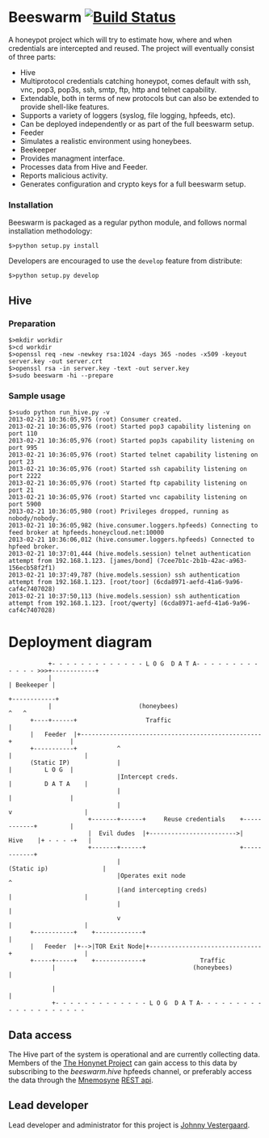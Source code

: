# Beeswarm [![Build Status](https://travis-ci.org/honeynet/beeswarm.png?branch=master)](https://travis-ci.org/honeynet/beeswarm)
A honeypot project which will try to estimate how, where and when credentials are intercepted and reused.
The project will eventually consist of three parts:
* Hive
 * Multiprotocol credentials catching honeypot, comes default with ssh, vnc, pop3, pop3s, ssh, smtp, ftp, http and telnet capability.
 * Extendable, both in terms of new protocols but can also be extended to provide shell-like features.
 * Supports a variety of loggers (syslog, file logging, hpfeeds, etc).
 * Can be deployed independently or as part of the full beeswarm setup.
* Feeder
 * Simulates a realistic environment using honeybees.
* Beekeeper
 * Provides managment interface. 
 * Processes data from Hive and Feeder.
 * Reports malicious activity.
 * Generates configuration and crypto keys for a full beeswarm setup.


### Installation

Beeswarm is packaged as a regular python module, and follows normal installation methodology:

```
$>python setup.py install
```
Developers are encouraged to use the ```develop``` feature from distribute:
```
$>python setup.py develop
```

## Hive
### Preparation
``` shell
$>mkdir workdir
$>cd workdir
$>openssl req -new -newkey rsa:1024 -days 365 -nodes -x509 -keyout server.key -out server.crt
$>openssl rsa -in server.key -text -out server.key
$>sudo beeswarm -hi --prepare
```

### Sample usage

```
$>sudo python run_hive.py -v
2013-02-21 10:36:05,975 (root) Consumer created.
2013-02-21 10:36:05,976 (root) Started pop3 capability listening on port 110
2013-02-21 10:36:05,976 (root) Started pop3s capability listening on port 995
2013-02-21 10:36:05,976 (root) Started telnet capability listening on port 23
2013-02-21 10:36:05,976 (root) Started ssh capability listening on port 2222
2013-02-21 10:36:05,976 (root) Started ftp capability listening on port 21
2013-02-21 10:36:05,976 (root) Started vnc capability listening on port 5900
2013-02-21 10:36:05,980 (root) Privileges dropped, running as nobody/nobody.
2013-02-21 10:36:05,982 (hive.consumer.loggers.hpfeeds) Connecting to feed broker at hpfeeds.honeycloud.net:10000
2013-02-21 10:36:06,012 (hive.consumer.loggers.hpfeeds) Connected to hpfeed broker.
2013-02-21 10:37:01,444 (hive.models.session) telnet authentication attempt from 192.168.1.123. [james/bond] (7cee7b1c-2b1b-42ac-a963-156ecb58f2f1)
2013-02-21 10:37:49,787 (hive.models.session) ssh authentication attempt from 192.168.1.123. [root/toor] (6cda8971-aefd-41a6-9a96-caf4c7407028)
2013-02-21 10:37:50,113 (hive.models.session) ssh authentication attempt from 192.168.1.123. [root/qwerty] (6cda8971-aefd-41a6-9a96-caf4c7407028)
```

# Deployment diagram

               +- - - - - - - - - - - - - L O G  D A T A- - - - - - - - - - - - - >>>+------------+
               |                                                                     | Beekeeper |
                                                                                     +------------+
               |                        (honeybees)                                        ^   ^
          +----+------+                   Traffic                                              |
          |   Feeder  |+--------------------------------------------------+                |
          +-----------+           ^                                       |                    |
          (Static IP)             |                                       |         L O G  |
                                  |Intercept creds.                       |         D A T A    |
                                  |                                       |                |
                                  |                                       v                    |
                          +-------+------+     Reuse credentials    +------------+         |
                          |  Evil dudes  |+------------------------>|    Hive    |+ - - - -+   |
                          +-------+------+                          +------------+
                                  |                                  (Static ip)               |
                                  |Operates exit node                     ^
                                  |(and intercepting creds)               |                    |
                                  |                                       |
                                  v                                       |                    |
          +-----------+    +-------------+                                |
          |   Feeder  |+-->|TOR Exit Node|+-------------------------------+                    |
          +-----+-----+    +-------------+               Traffic
                |                                      (honeybees)                             |

                |                                                                              |
                +- - - - - - - - - - - - - L O G  D A T A- - - - - - - - - - - - - - - - - - - -

## Data access
The Hive part of the system is operational and are currently collecting data. Members of the [The Honynet Project](http://www.honeynet.org/)
can gain access to this data by subscribing to the _beeswarm.hive_ hpfeeds channel, or preferably access the data through the [Mnemosyne](https://github.com/johnnykv/mnemosyne) [REST api](http://johnnykv.github.com/mnemosyne/WebAPI.html#resources-as-of-version-1).

## Lead developer
Lead developer and administrator for this project is [Johnny Vestergaard](mailto:jkv@unixcluster.dk).
